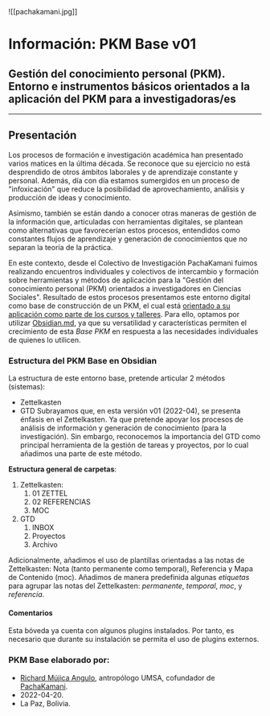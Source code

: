 ![[pachakamani.jpg]]
# Información: PKM Base v01
## Gestión del conocimiento personal (PKM). Entorno e instrumentos básicos orientados a la aplicación del PKM para a investigadoras/es

---
## Presentación 
Los procesos de formación e investigación académica han presentado varios matices en la última década. Se reconoce que su ejercicio no está desprendido de otros ámbitos laborales y de aprendizaje constante y personal. Además, día con día estamos sumergidos en un proceso de "infoxicación" que reduce la posibilidad de aprovechamiento, análisis y producción de ideas y conocimiento.

Asimismo, también se están dando a conocer otras maneras de gestión de la información que, articuladas con herramientas digitales, se plantean como alternativas que favorecerían estos procesos, entendidos como constantes flujos de aprendizaje y generación de conocimientos que no separan la teoría de la práctica. 

En este contexto, desde el Colectivo de Investigación PachaKamani fuimos realizando encuentros individuales y colectivos de intercambio y formación sobre herramientas y métodos de aplicación para la "Gestión del conocimiento personal (PKM) orientados a investigadores en Ciencias Sociales". Resultado de estos procesos presentamos este entorno digital como base de construcción de un PKM, el cual está [orientado a su aplicación como parte de los cursos y talleres](https://pachakamani.com/blog/curso-gestion-conocimiento-personal-pkm-investigadores-sociales-2022/). Para ello, optamos por utilizar [Obsidian.md](https://obsidian.md/), ya que su versatilidad y características permiten el crecimiento de esta _Base PKM_ en respuesta a las necesidades individuales de quienes lo utilicen.

### Estructura del PKM Base en Obsidian
La estructura de este entorno base, pretende articular 2 métodos (sistemas):
- Zettelkasten
- GTD
Subrayamos que, en esta versión v01 (2022-04), se presenta énfasis en el Zettelkasten. Ya que pretende apoyar los procesos de análisis de información y generación de conocimiento (para la investigación). Sin embargo, reconocemos la importancia del GTD como principal herramienta de la gestión de tareas y proyectos, por lo cual añadimos una parte de este método.

**Estructura general de carpetas**:
1. Zettelkasten:
	1. 01 ZETTEL
	2. 02 REFERENCIAS
	3. MOC
2. GTD
	1. INBOX
	2. Proyectos
	3. Archivo 

Adicionalmente, añadimos el uso de plantillas orientadas a las notas de Zettelkasten: Nota (tanto permanente como temporal), Referencia y Mapa de Contenido (moc).
Añadimos de manera predefinida algunas _etiquetas_ para agrupar las notas del Zettelkasten: _permanente_, _temporal_, _moc_, y _referencia_.

#### Comentarios
Esta bóveda ya cuenta con algunos plugins instalados. Por tanto, es necesario que durante su instalación se permita el uso de plugins externos.

### PKM Base elaborado por:
- [Richard Mújica Angulo](https://bio.link/richardmujica), antropólogo UMSA, cofundador de [PachaKamani](https://pachakamani.com/).
- 2022-04-20.
- La Paz, Bolivia.

